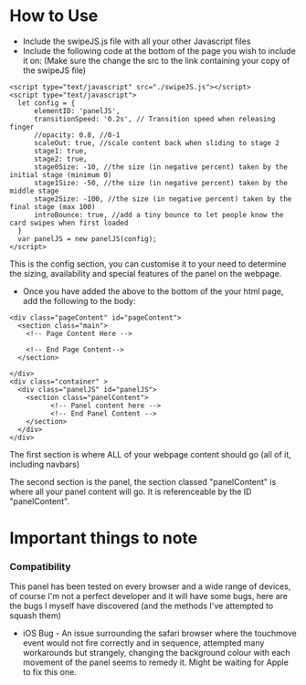 # How to Use

- Include the swipeJS.js file with all your other Javascript files
- Include the following code at the bottom of the page you wish to include it on:
(Make sure the change the src to the link containing your copy of the swipeJS file)
```
<script type="text/javascript" src="./swipeJS.js"></script>
<script type="text/javascript">
  let config = {
      elementID: 'panelJS',
      transitionSpeed: '0.2s', // Transition speed when releasing finger
      //opacity: 0.8, //0-1
      scaleOut: true, //scale content back when sliding to stage 2
      stage1: true,
      stage2: true,
      stage0Size: -10, //the size (in negative percent) taken by the initial stage (minimum 0)
      stage1Size: -50, //the size (in negative percent) taken by the middle stage
      stage2Size: -100, //the size (in negative percent) taken by the final stage (max 100)
      introBounce: true, //add a tiny bounce to let people know the card swipes when first loaded
  }
  var panelJS = new panelJS(config);
</script>
```
This is the config section, you can customise it to your need to determine the sizing, availability and special features of the panel on the webpage.

- Once you have added the above to the bottom of the your html page, add the following to the body:
```
<div class="pageContent" id="pageContent">
  <section class="main">
    <!-- Page Content Here -->
    
    <!-- End Page Content-->
  </section>
 
</div>
<div class="container" >
  <div class="panelJS" id="panelJS">
    <section class="panelContent">
          <!-- Panel content here -->
          <!-- End Panel Content -->
    </section>
  </div>
</div>
```
The first section is where ALL of your webpage content should go (all of it, including navbars)

The second section is the panel, the section classed "panelContent" is where all your panel content will go. It is referenceable by the ID "panelContent".


# Important things to note

### Compatibility
This panel has been tested on every browser and a wide range of devices, of course I'm not a perfect developer and it will have some bugs, here are the bugs I myself have discovered (and the methods I've attempted to squash them)
- iOS Bug - An issue surrounding the safari browser where the touchmove event would not fire correctly and in sequence, attempted many workarounds but strangely, changing the background colour with each movement of the panel seems to remedy it. Might be waiting for Apple to fix this one.